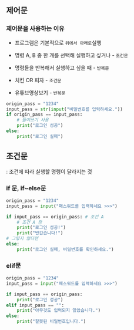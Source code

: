 ## 제어문
### 제어문을 사용하는 이유
- 프로그램은 기본적으로 `위에서 아래로`실행
- 명령 A, B 중 한 개를 선택해 실행하고 싶거나 - `조건문`
- 명령들을 반복해서 실행하고 싶을 때 - `반복문`

- 치킨 OR 피자 - `조건문`
- 유튜브영상보기 - `반복문`

```Python
origin_pass = "1234"
input_pass = str(input("비밀번호를 입력하세요."))
if origin_pass == input_pass:
    # 들여쓰기 사용
    print("로그인 성공")
else:
    print("로그인 실패")
```

## 조건문
: 조건에 따라 실행할 명령이 달라지는 것

### if 문, if~else문
```Python
origin_pass = "1234"
input_pass = input("패스워드를 입력하세요 >>>")

if input_pass == origin_pass: # 조건 A
    # 조건 A 참
    print("로그인 성공!")
    print("반갑습니다!")
# 그렇지 않다면
else:
    print("로그인 실패, 비밀번호를 확인하세요.")
```

### elif문

```Python
origin_pass = "1234"
input_pass = input("패스워드를 입력하세요 >>>")

if input_pass == origin_pass:
    print("로그인 성공")
elif input_pass == "":
    print("아무것도 입력되지 않았습니다.")
else:
    print("잘못된 비밀번호입니다.")
```

